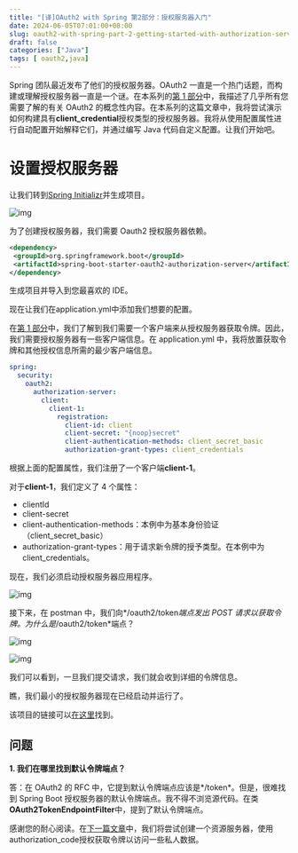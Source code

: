```yaml
---
title: "[译]OAuth2 with Spring 第2部分：授权服务器入门"
date: 2024-06-05T07:01:00+08:00
slug: oauth2-with-spring-part-2-getting-started-with-authorization-server
draft: false
categories: ["Java"]
tags: [ oauth2,java]
---
```


Spring 团队最近发布了他们的授权服务器。OAuth2 一直是一个热门话题，而构建或理解授权服务器一直是一个谜。在本系列的[第 1 部分](/posts/2024/06/05/oauth2-with-spring-part-1-knowing-the-basic-concepts/)中，我描述了几乎所有您需要了解的有关 OAuth2 的概念性内容。在本系列的这篇文章中，我将尝试演示如何构建具有**client_credential**授权类型的授权服务器。我将从使用配置属性进行自动配置开始解释它们，并通过编写 Java 代码自定义配置。让我们开始吧。

# 设置授权服务器

让我们转到[Spring Initializr](https://start.spring.io/)并生成项目。

![img](https://miro.medium.com/v2/resize:fit:1400/1*zgDd5LlL4FiHrLfnyt1nQg.png)

为了创建授权服务器，我们需要 Oauth2 授权服务器依赖。

```xml
<dependency>
 <groupId>org.springframework.boot</groupId>
 <artifactId>spring-boot-starter-oauth2-authorization-server</artifactId>
</dependency>
```

生成项目并导入到您最喜欢的 IDE。

现在让我们在application.yml中添加我们想要的配置。

在[第 1 部分](/posts/2024/06/05/oauth2-with-spring-part-1-knowing-the-basic-concepts/)中，我们了解到我们需要一个客户端来从授权服务器获取令牌。因此，我们需要授权服务器有一些客户端信息。在 application.yml 中，我将放置获取令牌和其他授权信息所需的最少客户端信息。

```yml
spring:
  security:
    oauth2:
      authorization-server:
        client:
          client-1:
            registration:
              client-id: client
              client-secret: "{noop}secret"
              client-authentication-methods: client_secret_basic
              authorization-grant-types: client_credentials
```

根据上面的配置属性，我们注册了一个客户端**client-1**。

对于**client-1**，我们定义了 4 个属性：

- clientId
- client-secret
- client-authentication-methods：本例中为基本身份验证（client_secret_basic）
- authorization-grant-types：用于请求新令牌的授予类型。在本例中为 client_credentials。

现在，我们必须启动授权服务器应用程序。

![img](https://miro.medium.com/v2/resize:fit:1400/1*3lg54f7EHJ5f6qwT-dD69Q.png)

接下来，在 postman 中，我们向*/oauth2/token*端点发出 POST 请求以获取令牌。为什么是*/oauth2/token*端点？

![img](https://miro.medium.com/v2/resize:fit:1400/1*5_Rx8U7Sr2ZHXKR0oXVslQ.png)

![img](https://miro.medium.com/v2/resize:fit:1400/1*4a-hjxq-GHx4NjUH9Dg-2g.png)

我们可以看到，一旦我们提交请求，我们就会收到详细的令牌信息。

瞧，我们最小的授权服务器现在已经启动并运行了。

该项目的链接可以[在这里](https://github.com/mainul35/authorization-server-demo/tree/authorization-server-demo/getting-refresh-token)找到。

## **问题**

**1. 我们在哪里找到默认令牌端点？**

答：在 OAuth2 的 RFC 中，它提到默认令牌端点应该是*/token*。但是，很难找到 Spring Boot 授权服务器的默认令牌端点。我不得不浏览源代码。在类**OAuth2TokenEndpointFilter**中，提到了默认令牌端点。

感谢您的耐心阅读。在[下一篇文章](/posts/2024/06/05/oauth2-with-spring-part-3-authorizing-oidc-client-with-via-authorization-code-grant-from-spring/)中，我们将尝试创建一个资源服务器，使用authorization_code授权获取令牌以访问一些私人数据。
